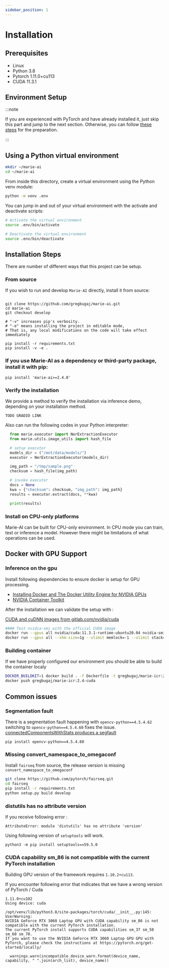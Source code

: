```yaml
---
sidebar_position: 1
---
```


# Installation

## Prerequisites
* Linux
* Python 3.8
* Pytorch 1.11.0+cu113  
* CUDA 11.3.1


## Environment Setup

:::note

If you are experienced with PyTorch and have already installed it, just skip this part and jump to the next section. Otherwise, you can follow [these steps](#installation-steps) for the preparation.

:::


##  Using a Python virtual environment

```bash
mkdir ~/marie-ai
cd ~/marie-ai
```


From inside this directory, create a virtual environment using the Python venv module:

```bash
python -m venv .env
```


You can jump in and out of your virtual environment with the activate and deactivate scripts:

```bash
# Activate the virtual environment
source .env/bin/activate

# Deactivate the virtual environment
source .env/bin/deactivate
```

##  Installation Steps

There are number of different ways that this project can be setup.

### From source

If you wish to run and develop `Marie-AI` directly, install it from source:

```

git clone https://github.com/gregbugaj/marie-ai.git
cd marie-ai
git checkout develop

# "-v" increases pip's verbosity.
# "-e" means installing the project in editable mode,
# That is, any local modifications on the code will take effect immediately

pip install -r requirements.txt
pip install -v -e .

```

### If you use Marie-AI as a dependency or third-party package, install it with pip:

```
pip install 'marie-ai>=2.4.0'
```


### Verify the installation

We provide a method to verify the installation via inference demo, depending on your installation method.


```
TODO GRADIO LINK 
```

Also can run the following codes in your Python interpreter:

``` python
  from marie.executor import NerExtractionExecutor
  from marie.utils.image_utils import hash_file

  # setup executor
  models_dir = ("/mnt/data/models/")
  executor = NerExtractionExecutor(models_dir)

  img_path = "/tmp/sample.png"
  checksum = hash_file(img_path)

  # invoke executor
  docs = None
  kwa = {"checksum": checksum, "img_path": img_path}
  results = executor.extract(docs, **kwa)

  print(results)

```


### Install on CPU-only platforms

Marie-AI can be built for CPU-only environment. In CPU mode you can train,  test or inference a model.
However there might be limitations of what operations can be used.


## Docker with GPU Support

### Inference on the gpu
Install following dependencies to ensure docker is setup for GPU processing.

* [Installing Docker and The Docker Utility Engine for NVIDIA GPUs](https://docs.nvidia.com/ai-enterprise/deployment-guide/dg-docker.html)
* [NVIDIA Container Toolkit](https://docs.nvidia.com/datacenter/cloud-native/container-toolkit/install-guide.html)


After the installation we can validate the setup with :

[CUDA and cuDNN images from gitlab.com/nvidia/cuda](https://hub.docker.com/r/nvidia/cuda/tags?page=2&ordering=last_updated&name=11.3)


```sh
#### Test nvidia-smi with the official CUDA image
docker run --gpus all nvidia/cuda:11.3.1-runtime-ubuntu20.04 nvidia-smi
docker run --gpus all --shm-size=1g --ulimit memlock=-1 --ulimit stack=67108864 nvidia/cuda:11.3.1-runtime-ubuntu20.04 nvidia-smi
```


### Building container

If we have properly configured our environment you should be able to build the container localy

```sh
DOCKER_BUILDKIT=1 docker build . -f Dockerfile -t gregbugaj/marie-icr:2.4-cuda --no-cache 
docker push gregbugaj/marie-icr:2.4-cuda

```

## Common issues

### Segmentation fault

There is a segmentation fault happening with `opencv-python==4.5.4.62` switching to `opencv-python==4.5.4.60` fixes the issue. 
[connectedComponentsWithStats produces a segfault ](https://github.com/opencv/opencv-python/issues/604)

```
pip install opencv-python==4.5.4.60
```


### Missing convert_namespace_to_omegaconf

Install `fairseq` from source, the release version is  missing `convert_namespace_to_omegaconf`

```bash
git clone https://github.com/pytorch/fairseq.git
cd fairseq
pip install -r requirements.txt
python setup.py build develop
```


### distutils has no attribute version

If you receive following error :

```
AttributeError: module 'distutils' has no attribute 'version'
```

Using following version of `setuptools` will work.

```
python3 -m pip install setuptools==59.5.0
```


### CUDA capability sm_86 is not compatible with the current PyTorch installation

Building GPU version of the framework requires `1.10.2+cu113`. 

If you encounter following error that indicates that we have a wrong version of PyTorch / Cuda

```
1.11.0+cu102
Using device: cuda

/opt/venv/lib/python3.8/site-packages/torch/cuda/__init__.py:145: UserWarning: 
NVIDIA GeForce RTX 3060 Laptop GPU with CUDA capability sm_86 is not compatible with the current PyTorch installation.
The current PyTorch install supports CUDA capabilities sm_37 sm_50 sm_60 sm_70.
If you want to use the NVIDIA GeForce RTX 3060 Laptop GPU GPU with PyTorch, please check the instructions at https://pytorch.org/get-started/locally/

  warnings.warn(incompatible_device_warn.format(device_name, capability, " ".join(arch_list), device_name))

```
